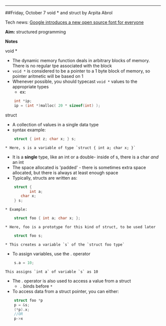 ---

##Friday, October 7 void * and struct by Arpita Abrol

Tech news: [Google introduces a new open source font for everyone](https://developers.googleblog.com/2016/10/an-open-source-font-system-for-everyone.html)

**Aim:** structured programming

**Notes**

void *

* The dynamic memory function deals in arbitrary blocks of memory. There is no regular tpe associated with the block
* `void *` is considered to be a pointer to a 1 byte block of memory, so pointer aritmetic will be based on 1
* Whenever possible, you should typecast `void *` values to the appropriate types
    * ex:

```c
    int *ip;
    ip = (int *)malloc( 20 * sizeof(int) );
```


struct
* A collection of values in a single data type
* syntax example:

```c
    struct { int z; char x; } s;
```

    * Here, s is a variable of type `struct { int a; char x; }`
* It is a **single** type, like an int or a double- inside of s, there is a char _and_ an int
* The space allocated is 'padded' - there is sometimes extra space allocated, but there is always at least enough space
* Typically, structs are written as:

```c
    struct {
    	   int a;
	   char x;
    } s;
```

    * Example:

```c
    struct foo { int a; char x; };
```

    * Here, foo is a prototype for this kind of struct, to be used later

```c
    struct foo s;
```

    * This creates a variable `s` of the `struct foo type`
* To assign variables, use the . operator

```c
    s.a = 10;
```

	This assigns `int a` of variable `s` as 10
* The . operator is also used to access a value from a struct
	* `.` binds before `*`
* To access data from a struct pointer, you can either:

```c
    struct foo *p
    p = &s;
    (*p).x;
    //OR
    p->x
```
